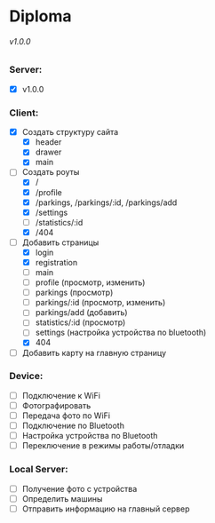 # Diploma
###### v1.0.0

### Server:
- [x] v1.0.0

### Client:

- [x] Создать структуру сайта
    - [x] header
    - [x] drawer
    - [x] main
- [ ] Создать роуты
    - [x] /
    - [x] /profile
    - [x] /parkings, /parkings/:id, /parkings/add
    - [x] /settings
    - [ ] /statistics/:id
    - [x] /404
- [ ] Добавить страницы
    - [x] login
    - [x] registration
    - [ ] main
    - [ ] profile (просмотр, изменить)
    - [ ] parkings (просмотр)
    - [ ] parkings/:id (просмотр, изменить)
    - [ ] parkings/add (добавить)
    - [ ] statistics/:id (просмотр)
    - [ ] settings (настройка устройства по bluetooth)
    - [x] 404
- [ ] Добавить карту на главную страницу

### Device:

- [ ] Подключение к WiFi
- [ ] Фотографировать
- [ ] Передача фото по WiFi
- [ ] Подключение по Bluetooth
- [ ] Настройка устройства по Bluetooth
- [ ] Переключение в режимы работы/отладки

### Local Server:

- [ ] Получение фото с устройства
- [ ] Определить машины
- [ ] Отправить информацию на главный сервер
